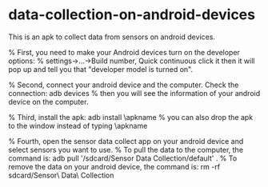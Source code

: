 # data-collection-on-android-devices
This is an apk to collect data from sensors on android devices.

% First, you need to make your Android devices turn on the developer options:
% settings->...->Build number, Quick continuous click it then it will pop up and tell you that "developer model is turned on".

% Second, connect your android device and the computer. Check the connection:
adb devices
% then you will see the information of your android device on the computer.

% Third, install the apk:
adb install \apkname
% you can also drop the apk to the window instead of typing \apkname

% Fourth, open the sensor data collect app on your android device and select sensors you want to use.
% To pull the data to the computer, the command is:
adb pull '/sdcard/Sensor Data Collection/default' .
% To remove the data on your android device, the command is:
rm -rf sdcard/Sensor\ Data\ Collection   

